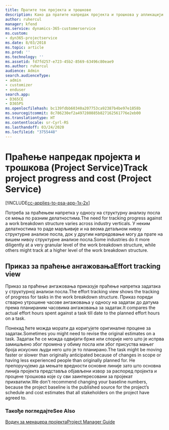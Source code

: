 ```yaml
---
title: Пратите ток пројекта и трошкове
description: Како да пратите напредак пројекта и трошкова у апликацији Project Service
author: ruhercul
manager: kfend
ms.service: dynamics-365-customerservice
ms.custom:
- dyn365-projectservice
ms.date: 8/03/2018
ms.topic: article
ms.prod: ''
ms.technology: ''
ms.assetid: fd7fd257-e723-45b2-8569-63496c80eae9
ms.author: ruhercul
audience: Admin
search.audienceType:
- admin
- customizer
- enduser
search.app:
- D365CE
- D365PS
ms.openlocfilehash: bc139fdbb60340a207753ca92387b4be97e1858b
ms.sourcegitcommit: 8c786230ef2a497280885b827162561776e2eb00
ms.translationtype: HT
ms.contentlocale: sr-Cyrl-RS
ms.lasthandoff: 03/24/2020
ms.locfileid: "3755448"
---
```

# <a name="track-project-progress-and-cost-project-service"></a><span data-ttu-id="55c9f-103">Праћење напредак пројекта и трошкова (Project Service)</span><span class="sxs-lookup"><span data-stu-id="55c9f-103">Track project progress and cost (Project Service)</span></span>

[!INCLUDE[cc-applies-to-psa-app-1x-2x](../includes/cc-applies-to-psa-app-1x-2x.md)]

<span data-ttu-id="55c9f-104">Потреба за праћењем напретка у односу на структурну анализу посла се мења по разним делатностима.</span><span class="sxs-lookup"><span data-stu-id="55c9f-104">The need for tracking progress against a work breakdown structure varies across industry verticals.</span></span> <span data-ttu-id="55c9f-105">У неким делатностима то раде марљивије и на веома детаљном нивоу структурне анализе посла, док у другим напредовање могу да прате на вишем нивоу структурне анализе посла.</span><span class="sxs-lookup"><span data-stu-id="55c9f-105">Some industries do it more diligently at a very granular level of the work breakdown structure, while others might track at a higher level of the work breakdown structure.</span></span>  
  
## <a name="effort-tracking-view"></a><span data-ttu-id="55c9f-106">Приказ за праћење ангажовања</span><span class="sxs-lookup"><span data-stu-id="55c9f-106">Effort tracking view</span></span>  
<span data-ttu-id="55c9f-107">Приказ за праћење ангажовања приказује праћење напретка задатака у структурној анализи посла.</span><span class="sxs-lookup"><span data-stu-id="55c9f-107">The effort tracking view shows the tracking of progress for tasks in the work breakdown structure.</span></span> <span data-ttu-id="55c9f-108">Приказ пореди стварно утрошене часове ангажовања у односу на задатак до датума према планираним часовима ангажовања за задатак.</span><span class="sxs-lookup"><span data-stu-id="55c9f-108">It compares the actual effort hours spent against a task till date to the planned effort hours on a task.</span></span>  
  
<span data-ttu-id="55c9f-109">Понекад ћете можда морати да коригујете оригиналне процене за задатак.</span><span class="sxs-lookup"><span data-stu-id="55c9f-109">Sometimes you might need to revise the original estimates on a task.</span></span> <span data-ttu-id="55c9f-110">Задатак ће се можда одвијати брже или спорије него што је испрва замишљено због промена у обиму посла или због присуства мањег броја искусних људи него што је то планирано.</span><span class="sxs-lookup"><span data-stu-id="55c9f-110">The task might be moving faster or slower than originally anticipated because of changes in scope or having less experienced people than originally planned for.</span></span> <span data-ttu-id="55c9f-111">Не препоручујемо да мењате вредности основне линије зато што основна линија пројекта представља објављени извор за распоред пројекта и процене трошкова које су сви заинтересовани за пројекат прихватили.</span><span class="sxs-lookup"><span data-stu-id="55c9f-111">We don't recommend changing your baseline numbers, because the project baseline is the published source for the project’s schedule and cost estimates that all stakeholders on the project have agreed to.</span></span>  
  
### <a name="see-also"></a><span data-ttu-id="55c9f-112">Такође погледајте</span><span class="sxs-lookup"><span data-stu-id="55c9f-112">See Also</span></span>  
 [<span data-ttu-id="55c9f-113">Водич за менаџера пројекта</span><span class="sxs-lookup"><span data-stu-id="55c9f-113">Project Manager Guide</span></span>](../project-service/project-manager-guide.md)

